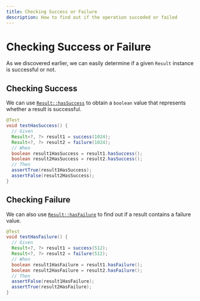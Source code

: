 ```yaml
---
title: Checking Success or Failure
description: How to find out if the operation succeded or failed
---
```


# Checking Success or Failure

As we discovered earlier, we can easily determine if a given `Result` instance is successful or not.

## Checking Success

We can use [`Result::hasSuccess`](https://dev.leakyabstractions.com/result/javadoc/1.0.0.0/com/leakyabstractions/result/Result.html#hasSuccess--) to obtain a `boolean` value that represents whether a result is successful.

```java
@Test
void testHasSuccess() {
  // Given
  Result<?, ?> result1 = success(1024);
  Result<?, ?> result2 = failure(1024);
  // When
  boolean result1HasSuccess = result1.hasSuccess();
  boolean result2HasSuccess = result2.hasSuccess();
  // Then
  assertTrue(result1HasSuccess);
  assertFalse(result2HasSuccess);
}
```

## Checking Failure

We can also use [`Result::hasFailure`](https://dev.leakyabstractions.com/result/javadoc/1.0.0.0/com/leakyabstractions/result/Result.html#hasFailure--) to find out if a result contains a failure value.

```java
@Test
void testHasFailure() {
  // Given
  Result<?, ?> result1 = success(512);
  Result<?, ?> result2 = failure(512);
  // When
  boolean result1HasFailure = result1.hasFailure();
  boolean result2HasFailure = result2.hasFailure();
  // Then
  assertFalse(result1HasFailure);
  assertTrue(result2HasFailure);
}
```
